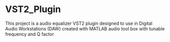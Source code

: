 # VST2_Plugin
This project is a audio equalizer VST2 plugin
designed to use in Digital Audio Workstations (DAW) created with
MATLAB audio tool box with tunable frequency and Q factor
